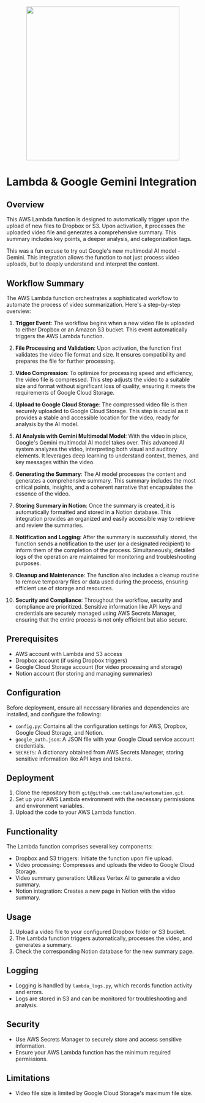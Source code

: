 <h1 align="center">
  <picture>
    <source media="(prefers-color-scheme: dark)" srcset="lambdagemini.png"/>
    <source media="(prefers-color-scheme: light)" srcset="lambdagemini.png"/>
    <img width="400" src="images/lambdagemini.png"/>
 <br />
</h1>


# Lambda & Google Gemini Integration

## Overview
This AWS Lambda function is designed to automatically trigger upon the upload of new files to Dropbox or S3. Upon activation, it processes the uploaded video file and generates a comprehensive summary. This summary includes key points, a deeper analysis, and categorization tags.

This was a fun excuse to try out Google's new multimodal AI model - Gemini. This integration allows the function to not just process video uploads, but to deeply understand and interpret the content.

## Workflow Summary

The AWS Lambda function orchestrates a sophisticated workflow to automate the process of video summarization. Here's a step-by-step overview:

1. **Trigger Event**: The workflow begins when a new video file is uploaded to either Dropbox or an Amazon S3 bucket. This event automatically triggers the AWS Lambda function.

2. **File Processing and Validation**: Upon activation, the function first validates the video file format and size. It ensures compatibility and prepares the file for further processing.

3. **Video Compression**: To optimize for processing speed and efficiency, the video file is compressed. This step adjusts the video to a suitable size and format without significant loss of quality, ensuring it meets the requirements of Google Cloud Storage.

4. **Upload to Google Cloud Storage**: The compressed video file is then securely uploaded to Google Cloud Storage. This step is crucial as it provides a stable and accessible location for the video, ready for analysis by the AI model.

5. **AI Analysis with Gemini Multimodal Model**: With the video in place, Google's Gemini multimodal AI model takes over. This advanced AI system analyzes the video, interpreting both visual and auditory elements. It leverages deep learning to understand context, themes, and key messages within the video.

6. **Generating the Summary**: The AI model processes the content and generates a comprehensive summary. This summary includes the most critical points, insights, and a coherent narrative that encapsulates the essence of the video.

7. **Storing Summary in Notion**: Once the summary is created, it is automatically formatted and stored in a Notion database. This integration provides an organized and easily accessible way to retrieve and review the summaries.

8. **Notification and Logging**: After the summary is successfully stored, the function sends a notification to the user (or a designated recipient) to inform them of the completion of the process. Simultaneously, detailed logs of the operation are maintained for monitoring and troubleshooting purposes.

9. **Cleanup and Maintenance**: The function also includes a cleanup routine to remove temporary files or data used during the process, ensuring efficient use of storage and resources.

10. **Security and Compliance**: Throughout the workflow, security and compliance are prioritized. Sensitive information like API keys and credentials are securely managed using AWS Secrets Manager, ensuring that the entire process is not only efficient but also secure.


## Prerequisites
- AWS account with Lambda and S3 access
- Dropbox account (if using Dropbox triggers)
- Google Cloud Storage account (for video processing and storage)
- Notion account (for storing and managing summaries)

## Configuration
Before deployment, ensure all necessary libraries and dependencies are installed, and configure the following:
- `config.py`: Contains all the configuration settings for AWS, Dropbox, Google Cloud Storage, and Notion.
- `google_auth.json`: A JSON file with your Google Cloud service account credentials.
- `SECRETS`: A dictionary obtained from AWS Secrets Manager, storing sensitive information like API keys and tokens.

## Deployment
1. Clone the repository from `git@github.com:takline/automation.git`.
2. Set up your AWS Lambda environment with the necessary permissions and environment variables.
3. Upload the code to your AWS Lambda function.

## Functionality
The Lambda function comprises several key components:
- Dropbox and S3 triggers: Initiate the function upon file upload.
- Video processing: Compresses and uploads the video to Google Cloud Storage.
- Video summary generation: Utilizes Vertex AI to generate a video summary.
- Notion integration: Creates a new page in Notion with the video summary.

## Usage
1. Upload a video file to your configured Dropbox folder or S3 bucket.
2. The Lambda function triggers automatically, processes the video, and generates a summary.
3. Check the corresponding Notion database for the new summary page.

## Logging
- Logging is handled by `lambda_logs.py`, which records function activity and errors.
- Logs are stored in S3 and can be monitored for troubleshooting and analysis.

## Security
- Use AWS Secrets Manager to securely store and access sensitive information.
- Ensure your AWS Lambda function has the minimum required permissions.

## Limitations
- Video file size is limited by Google Cloud Storage's maximum file size.
